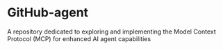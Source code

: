 # GitHub-agent
A repository dedicated to exploring and implementing the Model Context Protocol (MCP) for enhanced AI agent capabilities
